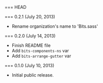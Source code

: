 === HEAD

=== 0.2.1 (July 20, 2013)

* Rename organization's name to 'Bits.sass'

=== 0.2.0 (July 14, 2013)

* Finish README file
* Add `bits-components-ns` var
* Add `bits-arrange-gutter` var

=== 0.1.0 (July 10, 2013)

* Initial public release.